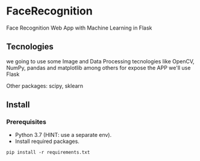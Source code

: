 # FaceRecognition
Face Recognition Web App with Machine Learning in Flask

## Tecnologies
we going to use some Image and Data Processing tecnologies like OpenCV, NumPy, pandas and matplotlib among others for expose the APP we'll use Flask

Other packages: scipy, sklearn

## Install 
### Prerequisites
* Python 3.7 (HINT: use a separate env).
* Install required packages.

```
pip install -r requirements.txt

```

